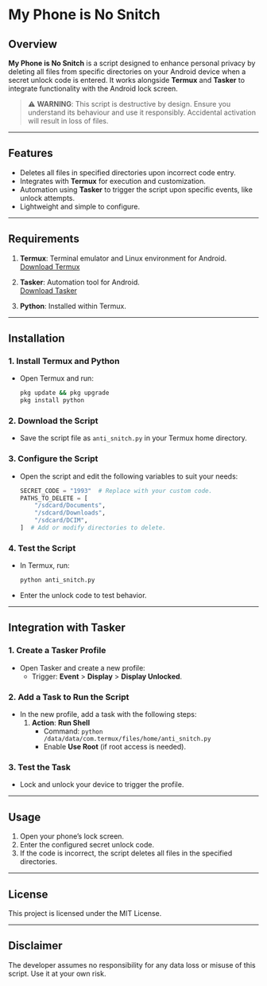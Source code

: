 # My Phone is No Snitch

## Overview

**My Phone is No Snitch** is a script designed to enhance personal privacy by deleting all files from specific directories on your Android device when a secret unlock code is entered. It works alongside **Termux** and **Tasker** to integrate functionality with the Android lock screen.

> ⚠️ **WARNING**: This script is destructive by design. Ensure you understand its behaviour and use it responsibly. Accidental activation will result in loss of files.

---

## Features

- Deletes all files in specified directories upon incorrect code entry.
- Integrates with **Termux** for execution and customization.
- Automation using **Tasker** to trigger the script upon specific events, like unlock attempts.
- Lightweight and simple to configure.

---

## Requirements

1. **Termux**: Terminal emulator and Linux environment for Android.  
   [Download Termux](https://f-droid.org/packages/com.termux/)

2. **Tasker**: Automation tool for Android.  
   [Download Tasker](https://play.google.com/store/apps/details?id=net.dinglisch.android.taskerm)

3. **Python**: Installed within Termux.

---

## Installation

### 1. Install Termux and Python
   - Open Termux and run:
     ```bash
     pkg update && pkg upgrade
     pkg install python
     ```

### 2. Download the Script
   - Save the script file as `anti_snitch.py` in your Termux home directory.

### 3. Configure the Script
   - Open the script and edit the following variables to suit your needs:
     ```python
     SECRET_CODE = "1993"  # Replace with your custom code.
     PATHS_TO_DELETE = [
         "/sdcard/Documents",
         "/sdcard/Downloads",
         "/sdcard/DCIM",
     ]  # Add or modify directories to delete.
     ```

### 4. Test the Script
   - In Termux, run:
     ```bash
     python anti_snitch.py
     ```
   - Enter the unlock code to test behavior.

---

## Integration with Tasker

### 1. Create a Tasker Profile
   - Open Tasker and create a new profile:
     - Trigger: **Event** > **Display** > **Display Unlocked**.

### 2. Add a Task to Run the Script
   - In the new profile, add a task with the following steps:
     1. **Action**: **Run Shell**
        - Command: `python /data/data/com.termux/files/home/anti_snitch.py`
        - Enable **Use Root** (if root access is needed).

### 3. Test the Task
   - Lock and unlock your device to trigger the profile.

---

## Usage

1. Open your phone’s lock screen.
2. Enter the configured secret unlock code.
3. If the code is incorrect, the script deletes all files in the specified directories.

---

## License

This project is licensed under the MIT License.

---

## Disclaimer

The developer assumes no responsibility for any data loss or misuse of this script. Use it at your own risk.
